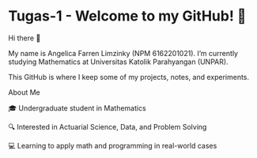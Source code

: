 # Tugas-1 - Welcome to my GitHub! 👋
Hi there 👋

My name is Angelica Farren Limzinky (NPM 6162201021).
I’m currently studying Mathematics at Universitas Katolik Parahyangan (UNPAR).

This GitHub is where I keep some of my projects, notes, and experiments.

About Me

🎓 Undergraduate student in Mathematics

🔍 Interested in Actuarial Science, Data, and Problem Solving

💻 Learning to apply math and programming in real-world cases
